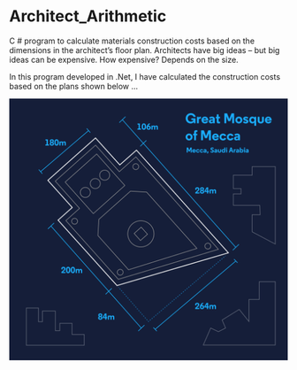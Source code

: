 # Architect_Arithmetic
C # program to calculate materials construction costs based on the dimensions in the architect’s floor plan.
Architects have big ideas – but big ideas can be expensive. How expensive? Depends on the size.

In this program developed in .Net, I have calculated the construction costs based on the plans shown below ...

![mosque](greatmosque-complete.svg)
